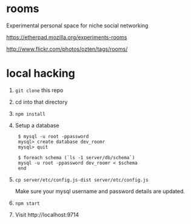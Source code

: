 rooms
=====

Experimental personal space for niche social networking

https://etherpad.mozilla.org/experiments-rooms

http://www.flickr.com/photos/ozten/tags/rooms/

local hacking
=============

1. `git clone` this repo
2. cd into that directory
3. `npm install`
4. Setup a database

        $ mysql -u root -ppassword
        mysql> create database dev_roomr
        mysql> quit

        $ foreach schema (`ls -1 server/db/schema`)
        mysql -u root -ppassword dev_roomr < $schema
        end


5. `cp server/etc/config.js-dist server/etc/config.js`

    Make sure your mysql username and password details are updated.

6. `npm start`
7. Visit http://localhost:9714
